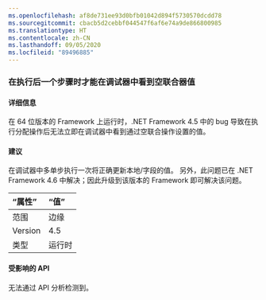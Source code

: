 ```yaml
---
ms.openlocfilehash: af8de731ee93d0bfb01042d894f5730570dcdd78
ms.sourcegitcommit: cbacb5d2cebbf044547f6af6e74a9de866800985
ms.translationtype: HT
ms.contentlocale: zh-CN
ms.lasthandoff: 09/05/2020
ms.locfileid: "89496885"
---
```

### <a name="null-coalescer-values-are-not-visible-in-debugger-until-one-step-later"></a>在执行后一个步骤时才能在调试器中看到空联合器值

#### <a name="details"></a>详细信息

在 64 位版本的 Framework 上运行时，.NET Framework 4.5 中的 bug 导致在执行分配操作后无法立即在调试器中看到通过空联合操作设置的值。

#### <a name="suggestion"></a>建议

在调试器中多单步执行一次将正确更新本地/字段的值。 另外，此问题已在 .NET Framework 4.6 中解决；因此升级到该版本的 Framework 即可解决该问题。

| “属性”    | “值”       |
|:--------|:------------|
| 范围   |边缘|
|Version|4.5|
|类型|运行时|

#### <a name="affected-apis"></a>受影响的 API

无法通过 API 分析检测到。

<!--

#### Affected APIs

Not detectable via API analysis.

-->
